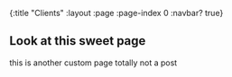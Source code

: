 {:title "Clients"
 :layout :page
 :page-index 0
 :navbar? true}

## Look at this sweet page

this is another custom page
totally not a post
